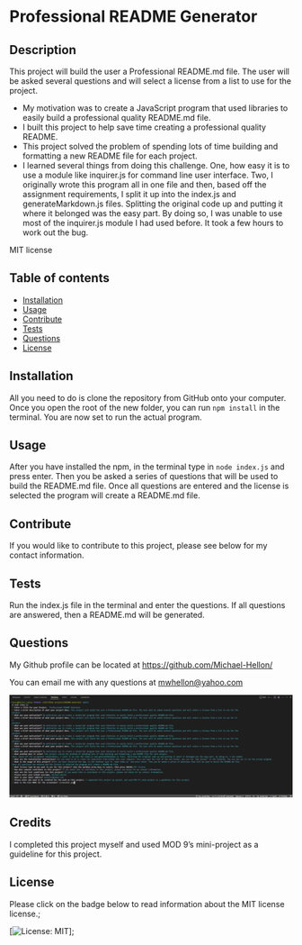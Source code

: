 
  # Professional README Generator

  ## Description
  This project will build the user a Professional README.md file. The user will be asked several questions and will select a license from a list to use for the project.
  - My motivation was to create a JavaScript program that used libraries to easily build a professional quality README.md file.
  - I built this project to help save time creating a professional quality README.
  - This project solved the problem of spending lots of time building and formatting a new README file for each project.
  - I learned several things from doing this challenge. One, how easy it is to use a module like inquirer.js for command line user interface. Two, I originally wrote this program all in one file and then, based off the assignment requirements, I split it up into the index.js and generateMarkdown.js files. Splitting the original code up and putting it where it belonged was the easy part. By doing so, I was unable to use most of the inquirer.js module I had used before. It took a few hours to work out the bug.  
  
  MIT license

  ## Table of contents

  * [Installation](#installation)
  * [Usage](#usage)
  * [Contribute](#contribute)
  * [Tests](#tests)
  * [Questions](#questions)
  * [License](#license) 
        
    
  ## Installation
  All you need to do is clone the repository from GitHub onto your computer. Once you open the root of the new folder, you can run `npm install` in the terminal. You are now set to run the actual program.

  ## Usage
  After you have installed the npm, in the terminal type in `node index.js` and press enter. Then you be asked a series of questions that will be used to build the README.md file. Once all questions are entered and the license is selected the program will create a README.md file. 

  ## Contribute
  If you would like to contribute to this project, please see below for my contact information.
        
  ## Tests
  Run the index.js file in the terminal and enter the questions. If all questions are answered, then a README.md will be generated.

  ## Questions
  My Github profile can be located at <https://github.com/Michael-Hellon/>

  You can email me with any questions at mwhellon@yahoo.com

  ![screenshot](/assets/images/screenshot.png)

  ## Credits
  I completed this project myself and used MOD 9’s mini-project as a guideline for this project.
        
  ## License

  Please click on the badge below to read information about the MIT license license.;

  [![License: MIT](https://img.shields.io/badge/License-MIT-green.svg)];
  